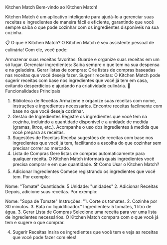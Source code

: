
Kitchen Match
Bem-vindo ao Kitchen Match!

Kitchen Match é um aplicativo inteligente para ajudá-lo a gerenciar suas receitas e ingredientes de maneira fácil e eficiente, garantindo que você sempre saiba o que pode cozinhar com os ingredientes disponíveis na sua cozinha.

📋 O que é Kitchen Match?
O Kitchen Match é seu assistente pessoal de culinária! Com ele, você pode:

Armazenar suas receitas favoritas: Guarde e organize suas receitas em um só lugar.
Gerenciar ingredientes: Saiba sempre o que tem na sua despensa e na geladeira.
Gerar listas de compras: Crie listas de compras baseadas nas receitas que você deseja fazer.
Sugerir receitas: O Kitchen Match pode sugerir receitas com base nos ingredientes que você já tem em casa, evitando desperdícios e ajudando na criatividade culinária.
🚀 Funcionalidades Principais
1. Biblioteca de Receitas
Armazene e organize suas receitas com nome, instruções e ingredientes necessários.
Encontre receitas facilmente com base no que você deseja cozinhar.
2. Gestão de Ingredientes
Registre os ingredientes que você tem na cozinha, incluindo a quantidade disponível e a unidade de medida (gramas, litros, etc.).
Acompanhe o uso dos ingredientes à medida que você prepara as receitas.
3. Sugestões de Receitas
Receba sugestões de receitas com base nos ingredientes que você já tem, facilitando a escolha do que cozinhar sem precisar correr ao mercado.
4. Lista de Compras
Gere listas de compras automaticamente para qualquer receita. O Kitchen Match informará quais ingredientes você precisa comprar e em que quantidade.
🛠️ Como Usar o Kitchen Match?
1. Adicionar Ingredientes
Comece registrando os ingredientes que você tem. Por exemplo:

Nome: "Tomate"
Quantidade: 5
Unidade: "unidades"
2. Adicionar Receitas
Depois, adicione suas receitas. Por exemplo:

Nome: "Sopa de Tomate"
Instruções: "1. Corte os tomates. 2. Cozinhe por 30 minutos. 3. Bata no liquidificador."
Ingredientes: 5 tomates, 1 litro de água.
3. Gerar Lista de Compras
Selecione uma receita para ver uma lista de ingredientes necessários. O Kitchen Match compara com o que você já tem e sugere o que comprar.

4. Sugerir Receitas
Insira os ingredientes que você tem e veja as receitas que você pode fazer com eles!
